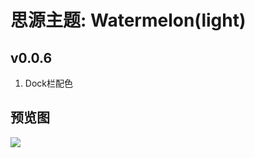 # 思源主题: Watermelon(light)

## v0.0.6
1. Dock栏配色

## 预览图
![](https://cdn.jsdelivr.net/gh/ihyw/blogIH-First@main/2021/01/25/Watermelon.png)
